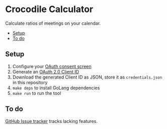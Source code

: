 # Crocodile Calculator

Calculate ratios of meetings on your calendar.

<!-- toc -->

- [Setup](#setup)
- [To do](#to-do)

<!-- tocstop -->

## Setup

1. Configure your [OAuth consent screen](https://console.cloud.google.com/apis/credentials/consent)
1. Generate an [OAuth 2.0 Client ID](https://console.cloud.google.com/apis/credentials)
1. Download the generated Client ID as JSON, store it as `credentials.json` in this repository
1. `make deps` to install GoLang dependencies
1. `make run` to run the tool

## To do

[GitHub Issue tracker](https://github.com/smaslennikov/cal-calc/issues) tracks lacking features.
